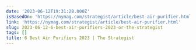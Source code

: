 ```yaml
---
date: '2023-06-12T19:31:28.000Z'
isBasedOn: 'https://nymag.com/strategist/article/best-air-purifier.html'
link: 'https://nymag.com/strategist/article/best-air-purifier.html'
slug: 2023-06-12-6-best-air-purifiers-2023-or-the-strategist
tags: []
title: 6 Best Air Purifiers 2023 | The Strategist
---
```


